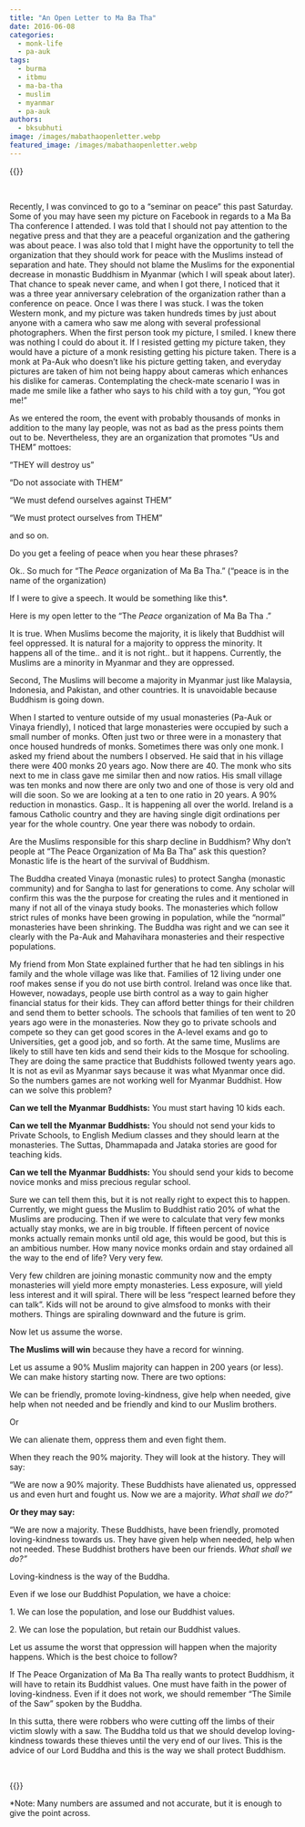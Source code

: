 ```yaml
---
title: "An Open Letter to Ma Ba Tha"
date: 2016-06-08
categories: 
  - monk-life
  - pa-auk
tags: 
  - burma
  - itbmu
  - ma-ba-tha
  - muslim
  - myanmar
  - pa-auk
authors: 
  - bksubhuti
image: /images/mabathaopenletter.webp
featured_image: /images/mabathaopenletter.webp
---
```


{{<image-with-caption src="/images/mabathaopenletter.jpg" caption="Top: Ma Ba Tha conference Bottom: Reaching out to Muslims to show loving-kindness.">}}

 

Recently, I was convinced to go to a “seminar on peace” this past Saturday. Some of you may have seen my picture on Facebook in regards to a Ma Ba Tha conference I attended. I was told that I should not pay attention to the negative press and that they are a peaceful organization and the gathering was about peace. I was also told that I might have the opportunity to tell the organization that they should work for peace with the Muslims instead of separation and hate. They should not blame the Muslims for the exponential decrease in monastic Buddhism in Myanmar (which I will speak about later). That chance to speak never came, and when I got there, I noticed that it was a three year anniversary celebration of the organization rather than a conference on peace. Once I was there I was stuck. I was the token Western monk, and my picture was taken hundreds times by just about anyone with a camera who saw me along with several professional photographers. When the first person took my picture, I smiled. I knew there was nothing I could do about it. If I resisted getting my picture taken, they would have a picture of a monk resisting getting his picture taken. There is a monk at Pa-Auk who doesn’t like his picture getting taken, and everyday pictures are taken of him not being happy about cameras which enhances his dislike for cameras. Contemplating the check-mate scenario I was in made me smile like a father who says to his child with a toy gun, “You got me!”

As we entered the room, the event with probably thousands of monks in addition to the many lay people, was not as bad as the press points them out to be. Nevertheless, they are an organization that promotes “Us and THEM” mottoes:

“THEY will destroy us”

“Do not associate with THEM”

“We must defend ourselves against THEM”

“We must protect ourselves from THEM”

and so on.

Do you get a feeling of peace when you hear these phrases?

Ok.. So much for “The _Peace_ organization of Ma Ba Tha.” (“peace is in the name of the organization)

If I were to give a speech. It would be something like this\*.

Here is my open letter to the “The _Peace_ organization of Ma Ba Tha .”

It is true. When Muslims become the majority, it is likely that Buddhist will feel oppressed. It is natural for a majority to oppress the minority. It happens all of the time.. and it is not right.. but it happens. Currently, the Muslims are a minority in Myanmar and they are oppressed.

Second, The Muslims will become a majority in Myanmar just like Malaysia, Indonesia, and Pakistan, and other countries. It is unavoidable because Buddhism is going down.

When I started to venture outside of my usual monasteries (Pa-Auk or Vinaya friendly), I noticed that large monasteries were occupied by such a small number of monks. Often just two or three were in a monastery that once housed hundreds of monks. Sometimes there was only one monk. I asked my friend about the numbers I observed. He said that in his village there were 400 monks 20 years ago. Now there are 40. The monk who sits next to me in class gave me similar then and now ratios. His small village was ten monks and now there are only two and one of those is very old and will die soon. So we are looking at a ten to one ratio in 20 years. A 90% reduction in monastics. Gasp.. It is happening all over the world. Ireland is a famous Catholic country and they are having single digit ordinations per year for the whole country. One year there was nobody to ordain.

Are the Muslims responsible for this sharp decline in Buddhism? Why don’t people at “The Peace Organization of Ma Ba Tha” ask this question? Monastic life is the heart of the survival of Buddhism.

The Buddha created Vinaya (monastic rules) to protect Sangha (monastic community) and for Sangha to last for generations to come. Any scholar will confirm this was the the purpose for creating the rules and it mentioned in many if not all of the vinaya study books. The monasteries which follow strict rules of monks have been growing in population, while the “normal” monasteries have been shrinking. The Buddha was right and we can see it clearly with the Pa-Auk and Mahavihara monasteries and their respective populations.

My friend from Mon State explained further that he had ten siblings in his family and the whole village was like that. Families of 12 living under one roof makes sense if you do not use birth control. Ireland was once like that. However, nowadays, people use birth control as a way to gain higher financial status for their kids. They can afford better things for their children and send them to better schools. The schools that families of ten went to 20 years ago were in the monasteries. Now they go to private schools and compete so they can get good scores in the A-level exams and go to Universities, get a good job, and so forth. At the same time, Muslims are likely to still have ten kids and send their kids to the Mosque for schooling. They are doing the same practice that Buddhists followed twenty years ago. It is not as evil as Myanmar says because it was what Myanmar once did. So the numbers games are not working well for Myanmar Buddhist. How can we solve this problem?

**Can we tell the** **Myanmar** **Buddhists:** You must start having 10 kids each.

**Can we tell the** **Myanmar** **Buddhists:** You should not send your kids to Private Schools, to English Medium classes and they should learn at the monasteries. The Suttas, Dhammapada and Jataka stories are good for teaching kids.

**Can we tell the** **Myanmar** **Buddhists:** You should send your kids to become novice monks and miss precious regular school.

Sure we can tell them this, but it is not really right to expect this to happen. Currently, we might guess the Muslim to Buddhist ratio 20% of what the Muslims are producing. Then if we were to calculate that very few monks actually stay monks, we are in big trouble. If fifteen percent of novice monks actually remain monks until old age, this would be good, but this is an ambitious number. How many novice monks ordain and stay ordained all the way to the end of life? Very very few.

Very few children are joining monastic community now and the empty monasteries will yield more empty monasteries. Less exposure, will yield less interest and it will spiral. There will be less “respect learned before they can talk”. Kids will not be around to give almsfood to monks with their mothers. Things are spiraling downward and the future is grim.

Now let us assume the worse.

**The Muslims will win** because they have a record for winning.

Let us assume a 90% Muslim majority can happen in 200 years (or less). We can make history starting now. There are two options:

We can be friendly, promote loving-kindness, give help when needed, give help when not needed and be friendly and kind to our Muslim brothers.

Or

We can alienate them, oppress them and even fight them.

When they reach the 90% majority. They will look at the history. They will say:

“We are now a 90% majority. These Buddhists have alienated us, oppressed us and even hurt and fought us. Now we are a majority. _What shall we do?”_

**Or they may say:**

“We are now a majority. These Buddhists, have been friendly, promoted loving-kindness towards us. They have given help when needed, help when not needed. These Buddhist brothers have been our friends. _What shall we do?”_

Loving-kindness is the way of the Buddha.

Even if we lose our Buddhist Population, we have a choice:

1\. We can lose the population, and lose our Buddhist values.

2\. We can lose the population, but retain our Buddhist values.

Let us assume the worst that oppression will happen when the majority happens. Which is the best choice to follow?

If The Peace Organization of Ma Ba Tha really wants to protect Buddhism, it will have to retain its Buddhist values. One must have faith in the power of loving-kindness. Even if it does not work, we should remember “The Simile of the Saw” spoken by the Buddha.

In this sutta, there were robbers who were cutting off the limbs of their victim slowly with a saw. The Buddha told us that we should develop loving-kindness towards these thieves until the very end of our lives. This is the advice of our Lord Buddha and this is the way we shall protect Buddhism.

 

{{<image-with-caption src="/images/muslimgiverice.jpg" caption="Muslim Imam serving rice at Pa-Auk Forest Monastery on behalf of U Subhuti's Family.">}}


\*Note: Many numbers are assumed and not accurate, but it is enough to give the point across.
